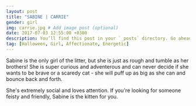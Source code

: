 ```yaml
---
layout: post
title: "SABINE | CARRIE"
gender: girl
img: carrie.jpg # Add image post (optional)
date: 2017-07-03 12:55:00 +0300
description: You’ll find this post in your `_posts` directory. Go ahead and edit it and re-build the site to see your changes. # Add post description (optional)
tag: [Halloween, Girl, Affectionate, Energetic]
---
```


Sabine is the only girl of the litter, but she is just as rough and tumble as her brothers! She is super curious and adventerous and can never decide if she wants to be brave or a scaredy cat - she will puff up as big as she can and bounce back and forth.

She's extremely social and loves attention. If you're looking for someone feisty and friendly, Sabine is the kitten for you.